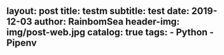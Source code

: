 layout:     post
title:      testm 
subtitle:   test
date:       2019-12-03
author:     RainbomSea
header-img: img/post-web.jpg
catalog: true
tags:
    - Python
    - Pipenv
---					
